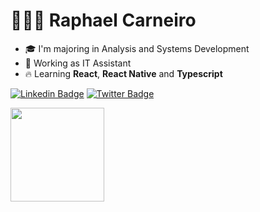 <h1> 🧑🏽‍💻 Raphael Carneiro </h1>

- 🎓 I'm majoring in Analysis and Systems Development
- 🌵 Working as IT Assistant
- 🔥 Learning **React**, **React Native** and **Typescript**


[![Linkedin Badge](https://img.shields.io/badge/-Raphael%20Carneiro-1b79f8?style=for-the-badge&logo=Linkedin&logoColor=ffffff&link=https://www.linkedin.com/in/raphael-gc/)](https://www.linkedin.com/in/raphael-gc/)
[![Twitter Badge](https://img.shields.io/badge/-@raphael%2D-1b79f8?style=for-the-badge&labelColor=1b79f8&logo=twitter&logoColor=ffffff&link=https://medium.com/@raphael-gc/)](https://medium.com/@raphael-gc/) 

<a href="https://github.com/Raphael-GC">
  <img height="150em" src="https://github-readme-stats.vercel.app/api?username=Raphael-GC&theme=slateorange&show_icons=true"/>
<div>

